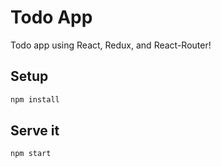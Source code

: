 # Todo App
Todo app using React, Redux, and React-Router!

## Setup

```bash
npm install
```

## Serve it

```bash
npm start
```
